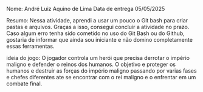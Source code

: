 Nome: André Luiz Aquino de Lima
Data de entrega 05/05/2025

Resumo: Nessa atividade, aprendi a usar um pouco o Git bash para criar pastas e arquivos. Graças a isso, consegui concluir a atividade no prazo. 
Caso algum erro tenha sido cometido no uso do Git Bash ou do Github, gostaria de informar que ainda sou iniciante e não domino completamente essas ferramentas.

ideia do jogo: O jogador controla um herói que precisa derrotar o império maligno e defender o reinos dos humanos. 
O objetivo e proteger os humanos e destruir as forças do império maligno passando por varias fases e chefes diferentes ate se encontrar com o rei maligno e o enfrentar em um combate final.
